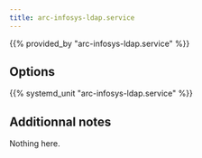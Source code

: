 ```yaml
---
title: arc-infosys-ldap.service
---
```


{{% provided_by "arc-infosys-ldap.service" %}}

## Options

{{% systemd_unit "arc-infosys-ldap.service" %}}

## Additionnal notes

Nothing here.